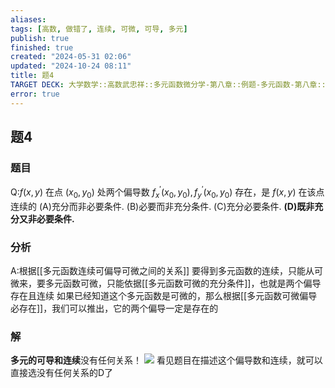 ```yaml
---
aliases: 
tags: [高数, 做错了, 连续, 可微, 可导, 多元]
publish: true
finished: true
created: "2024-05-31 02:06"
updated: "2024-10-24 08:11"
title: 题4
TARGET DECK: 大学数学::高数武忠祥::多元函数微分学-第八章::例题-多元函数-第八章::题4
error: true
---
```

## 题4
### 题目
Q:$f(x,y)$ 在点 $(x_0,y_0)$ 处两个偏导数 $f_x^{\prime}(x_0,y_0),f_y^{\prime}(x_0,y_0)$ 存在，是 $f(x,y)$ 在该点连续的 
(A)充分而非必要条件. 
(B)必要而非充分条件. 
(C)充分必要条件. 
**(D)既非充分又非必要条件.**
### 分析
A:根据[[多元函数连续可偏导可微之间的关系]]
要得到多元函数的连续，只能从可微来，要多元函数可微，只能依据[[多元函数可微的充分条件]]，也就是两个偏导存在且连续 
如果已经知道这个多元函数是可微的，那么根据[[多元函数可微偏导必存在]]，我们可以推出，它的两个偏导一定是存在的
### 解
**多元的可导和连续**没有任何关系！
![](https://img.hwenyi.live/202404241949555.webp)
看见题目在描述这个偏导数和连续，就可以直接选没有任何关系的D了   

